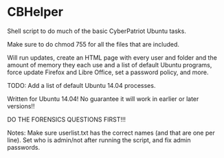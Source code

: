 # CBHelper
Shell script to do much of the basic CyberPatriot Ubuntu tasks.

Make sure to do chmod 755 for all the files that are included.

Will run updates, create an HTML page with every user and folder and the amount of memory they each use and a list of default Ubuntu programs, force update Firefox and Libre Office, set a password policy, and more.

TODO: Add a list of default Ubuntu 14.04 processes.

Written for Ubuntu 14.04! No guarantee it will work in earlier or later versions!!

DO THE FORENSICS QUESTIONS FIRST!!!

Notes:
	Make sure userlist.txt has the correct names (and that are one per line).
	Set who is admin/not after running the script, and fix admin passwords.